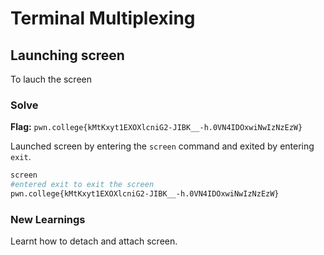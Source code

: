 # Terminal Multiplexing

## Launching screen
To lauch the screen

### Solve
**Flag:** `pwn.college{kMtKxyt1EXOXlcniG2-JIBK__-h.0VN4IDOxwiNwIzNzEzW}`

Launched screen by entering the ```screen``` command and exited by entering ```exit```.

```bash
screen
#entered exit to exit the screen
pwn.college{kMtKxyt1EXOXlcniG2-JIBK__-h.0VN4IDOxwiNwIzNzEzW}
```

### New Learnings
Learnt how to detach and attach screen.
